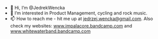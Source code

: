 - 👋 Hi, I’m @JedrekWencka
- 👀 I’m interested in Product Management, cycling and rock music.
- 📫 How to reach me - hit me up at jedrzej.wencka@gmail.com. Also check my websites: www.impalacore.bandcamp.com and www.whitewaterband.bandcamp.com

<!---
JedrekWencka/JedrekWencka is a ✨ special ✨ repository because its `README.md` (this file) appears on your GitHub profile.
You can click the Preview link to take a look at your changes.
--->
